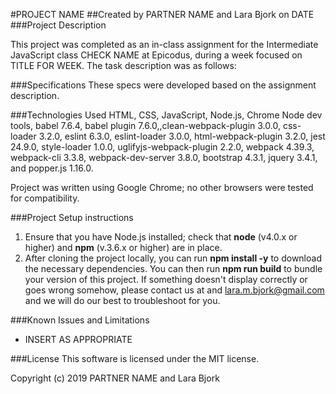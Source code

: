 
#PROJECT NAME
##Created by PARTNER NAME and Lara Bjork on DATE
###Project Description

This project was completed as an in-class assignment for the Intermediate JavaScript class CHECK NAME at Epicodus, during a week focused on TITLE FOR WEEK. The task description was as follows:



###Specifications
These specs were developed based on the assignment description.


###Technologies Used
HTML, CSS, JavaScript, Node.js, Chrome Node dev tools, babel 7.6.4, babel plugin 7.6.0,,clean-webpack-plugin 3.0.0, css-loader 3.2.0, eslint 6.3.0, eslint-loader 3.0.0, html-webpack-plugin 3.2.0, jest 24.9.0, style-loader 1.0.0, uglifyjs-webpack-plugin 2.2.0, webpack 4.39.3, webpack-cli 3.3.8, webpack-dev-server 3.8.0, bootstrap 4.3.1, jquery 3.4.1, and popper.js 1.16.0.

Project was written using Google Chrome; no other browsers were tested for compatibility.

###Project Setup instructions
1. Ensure that you have Node.js installed; check that **node** (v4.0.x or higher) and **npm** (v.3.6.x or higher) are in place.
2. After cloning the project locally, you can run **npm install -y** to download the necessary dependencies. You can then run **npm run build** to bundle your version of this project. If something doesn't display correctly or goes wrong somehow, please contact us at <PARTNER NAME> and <lara.m.bjork@gmail.com> and we will do our best to troubleshoot for you.

###Known Issues and Limitations
* INSERT AS APPROPRIATE

###License
This software is licensed under the MIT license.

Copyright (c) 2019 PARTNER NAME  and Lara Bjork
